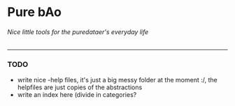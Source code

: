 # Pure bAo
###### _Nice little tools for the puredataer's everyday life_
---

### TODO
  * write nice -help files, it's just a big messy folder at the moment :/, the helpfiles are just copies of the abstractions
  * write an index here (divide in categories?
